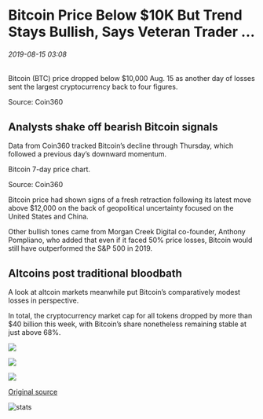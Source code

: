 # Bitcoin Price Below $10K But Trend Stays Bullish, Says Veteran Trader ...

###### 2019-08-15 03:08

Bitcoin (BTC) price dropped below $10,000 Aug. 15 as another day of losses sent the largest cryptocurrency back to four figures.

Source: Coin360

## Analysts shake off bearish Bitcoin signals

Data from Coin360 tracked Bitcoin’s decline through Thursday, which followed a previous day’s downward momentum.

Bitcoin 7-day price chart.

Source: Coin360

Bitcoin price had shown signs of a fresh retraction following its latest move above $12,000 on the back of geopolitical uncertainty focused on the United States and China.

Other bullish tones came from Morgan Creek Digital co-founder, Anthony Pompliano, who added that even if it faced 50% price losses, Bitcoin would still have outperformed the S&P 500 in 2019.

## Altcoins post traditional bloodbath

A look at altcoin markets meanwhile put Bitcoin’s comparatively modest losses in perspective.

In total, the cryptocurrency market cap for all tokens dropped by more than $40 billion this week, with Bitcoin’s share nonetheless remaining stable at just above 68%.

![](https://s3.cointelegraph.com/storage/uploads/view/b3ccdaf43e1fab60819658df708b11e5.png)

![](https://s3.cointelegraph.com/storage/uploads/view/5c361cab676f9260dc42b26343380e6d.png)

![](https://s3.cointelegraph.com/storage/uploads/view/995d0db03f322d36adc3811fd77f69e7.png)

[Original source](https://cointelegraph.com/news/bitcoin-price-below-10k-but-trend-stays-bullish-says-veteran-trader)

![stats](https://c.statcounter.com/11760860/0/a89fa40b/1/ "stats")